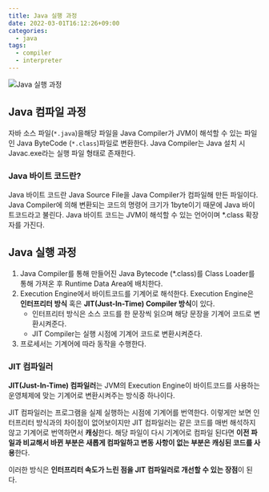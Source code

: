 ```yaml
---
title: Java 실행 과정
date: 2022-03-01T16:12:26+09:00
categories:
  - java
tags: 
  - compiler
  - interpreter
---
```

![Java 실행 과정](https://user-images.githubusercontent.com/52314663/99345263-3ce94e00-28d5-11eb-9ffd-d1832f985e9a.png)

## Java 컴파일 과정

자바 소스 파일(`*.java`)을해당 파일을 Java Compiler가 JVM이 해석할 수 있는 파일인 Java ByteCode (`*.class`)파일로 변환한다. Java Compiler는 Java 설치 시  Javac.exe라는 실행 파일 형태로 존재한다.

### Java 바이트 코드란?

Java 바이트 코드란 Java Source File을 Java Compiler가 컴파일해 만든 파일이다. 
Java Compiler에 의해 변환되는 코드의 명령어 크기가 1byte이기 때문에 Java 바이트코드라고 불린다.
Java 바이트 코드는 JVM이 해석할 수 있는 언어이며 *.class 확장자를 가진다.

## Java 실행 과정

1. Java Compiler를 통해 만들어진 Java Bytecode (*.class)를 Class Loader를 통해 가져온 후 Runtime Data Area에 배치한다. 
2. Execution Engine에서 바이트코드를 기계어로 해석한다. Execution Engine은 **인터프리터 방식** 혹은 **JIT(Just-In-Time) Compiler 방식**이 있다.
    - 인터프리터 방식은 소스 코드를 한 문장씩 읽으며 해당 문장을 기계어 코드로 변환시켜준다.
    - JIT Compiler는 실행 시점에 기계어 코드로 변환시켜준다.
3. 프로세서는 기계어에 따라 동작을 수행한다.

### JIT 컴파일러

**JIT(Just-In-Time) 컴파일러**는 JVM의 Execution Engine이 바이트코드를 사용하는 운영체제에 맞는 기계어로 변환시켜주는 방식중 하나이다.

JIT 컴파일러는 프로그램을 실제 실행하는 시점에 기계어를 번역한다. 이렇게만 보면 인터프리터 방식과의 차이점이 없어보이지만 JIT 컴파일러는 같은 코드를 매번 해석하지 않고 기계어로 번역하면서 **캐싱**한다. 해당 파일이 다시 기계어로 컴파일 된다면 **이전 파일과 비교해서 바뀐 부분은 새롭게 컴파일하고 변동 사항이 없는 부분은 캐싱된 코드를 사용**한다.

이러한 방식은 **인터프리터 속도가 느린 점을 JIT 컴파일러로 개선할 수 있는 장점**이 된다.
